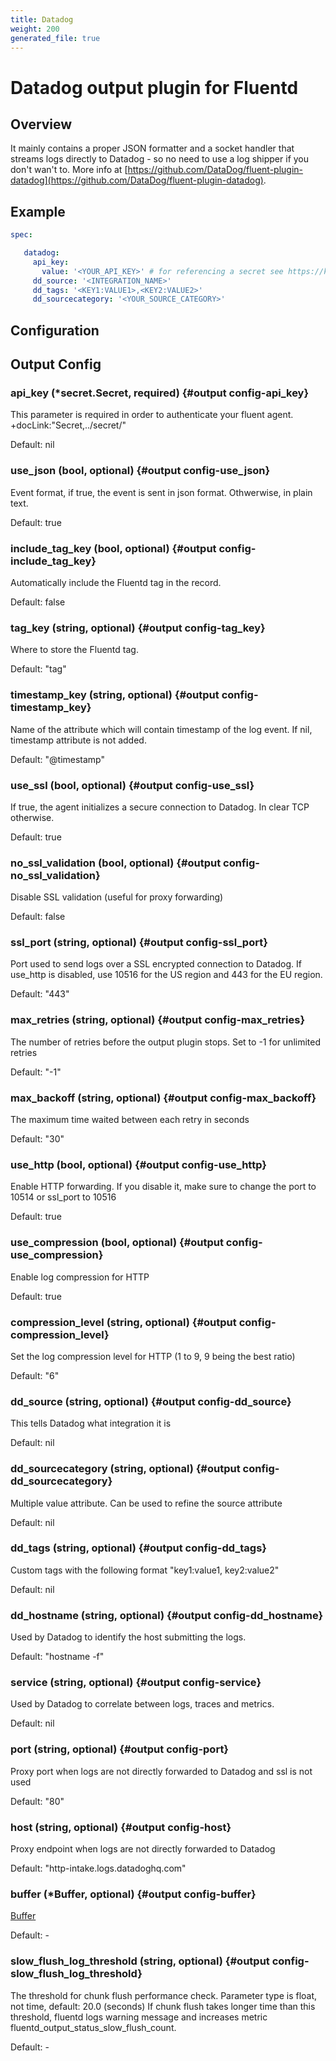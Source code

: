 ```yaml
---
title: Datadog
weight: 200
generated_file: true
---
```


# Datadog output plugin for Fluentd
## Overview
 It mainly contains a proper JSON formatter and a socket handler that streams logs directly to Datadog - so no need to use a log shipper if you don't wan't to.
 More info at [https://github.com/DataDog/fluent-plugin-datadog](https://github.com/DataDog/fluent-plugin-datadog).

 ## Example
 ```yaml
 spec:

	datadog:
	  api_key:
	    value: '<YOUR_API_KEY>' # for referencing a secret see https://kube-logging.dev/docs/configuration/plugins/outputs/secret/
	  dd_source: '<INTEGRATION_NAME>'
	  dd_tags: '<KEY1:VALUE1>,<KEY2:VALUE2>'
	  dd_sourcecategory: '<YOUR_SOURCE_CATEGORY>'

 ```

## Configuration
## Output Config

### api_key (*secret.Secret, required) {#output config-api_key}

This parameter is required in order to authenticate your fluent agent.  +docLink:"Secret,../secret/" 

Default:  nil

### use_json (bool, optional) {#output config-use_json}

Event format, if true, the event is sent in json format. Othwerwise, in plain text.   

Default:  true

### include_tag_key (bool, optional) {#output config-include_tag_key}

Automatically include the Fluentd tag in the record.   

Default:  false

### tag_key (string, optional) {#output config-tag_key}

Where to store the Fluentd tag.  

Default:  "tag"

### timestamp_key (string, optional) {#output config-timestamp_key}

Name of the attribute which will contain timestamp of the log event. If nil, timestamp attribute is not added.  

Default:  "@timestamp"

### use_ssl (bool, optional) {#output config-use_ssl}

If true, the agent initializes a secure connection to Datadog. In clear TCP otherwise.   

Default:  true

### no_ssl_validation (bool, optional) {#output config-no_ssl_validation}

Disable SSL validation (useful for proxy forwarding)   

Default:  false

### ssl_port (string, optional) {#output config-ssl_port}

Port used to send logs over a SSL encrypted connection to Datadog. If use_http is disabled, use 10516 for the US region and 443 for the EU region.  

Default:  "443"

### max_retries (string, optional) {#output config-max_retries}

The number of retries before the output plugin stops. Set to -1 for unlimited retries  

Default:  "-1"

### max_backoff (string, optional) {#output config-max_backoff}

The maximum time waited between each retry in seconds  

Default:  "30"

### use_http (bool, optional) {#output config-use_http}

Enable HTTP forwarding. If you disable it, make sure to change the port to 10514 or ssl_port to 10516   

Default:  true

### use_compression (bool, optional) {#output config-use_compression}

Enable log compression for HTTP   

Default:  true

### compression_level (string, optional) {#output config-compression_level}

Set the log compression level for HTTP (1 to 9, 9 being the best ratio)  

Default:  "6"

### dd_source (string, optional) {#output config-dd_source}

This tells Datadog what integration it is  

Default:  nil

### dd_sourcecategory (string, optional) {#output config-dd_sourcecategory}

Multiple value attribute. Can be used to refine the source attribute  

Default:  nil

### dd_tags (string, optional) {#output config-dd_tags}

Custom tags with the following format "key1:value1, key2:value2"  

Default:  nil

### dd_hostname (string, optional) {#output config-dd_hostname}

Used by Datadog to identify the host submitting the logs.  

Default:  "hostname -f"

### service (string, optional) {#output config-service}

Used by Datadog to correlate between logs, traces and metrics.  

Default:  nil

### port (string, optional) {#output config-port}

Proxy port when logs are not directly forwarded to Datadog and ssl is not used  

Default:  "80"

### host (string, optional) {#output config-host}

Proxy endpoint when logs are not directly forwarded to Datadog	  

Default:  "http-intake.logs.datadoghq.com"

### buffer (*Buffer, optional) {#output config-buffer}

[Buffer](../buffer/) 

Default: -

### slow_flush_log_threshold (string, optional) {#output config-slow_flush_log_threshold}

The threshold for chunk flush performance check. Parameter type is float, not time, default: 20.0 (seconds) If chunk flush takes longer time than this threshold, fluentd logs warning message and increases metric fluentd_output_status_slow_flush_count. 

Default: -


